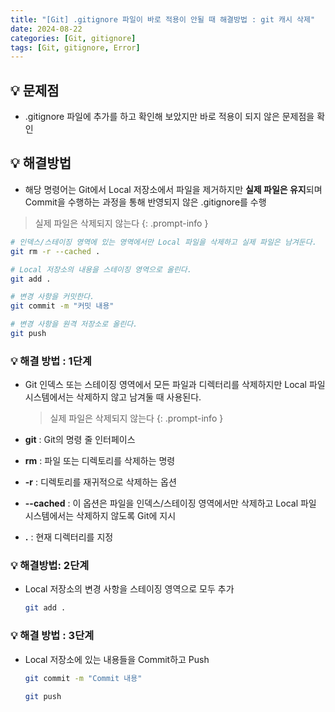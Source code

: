 ```yaml
---
title: "[Git] .gitignore 파일이 바로 적용이 안될 때 해결방법 : git 캐시 삭제"
date: 2024-08-22
categories: [Git, gitignore]
tags: [Git, gitignore, Error]
---
```


## 💡 문제점

- .gitignore 파일에 추가를 하고 확인해 보았지만 바로 적용이 되지 않은 문제점을 확인

## 💡 해결방법

- 해당 명령어는 Git에서 Local 저장소에서 파일을 제거하지만 **실제 파일은 유지**되며 Commit을 수행하는 과정을 통해 반영되지 않은 .gitignore를 수행

> 실제 파일은 삭제되지 않는다
{: .prompt-info }

```bash
# 인덱스/스테이징 영역에 있는 영역에서만 Local 파일을 삭제하고 실제 파일은 남겨둔다.
git rm -r --cached .

# Local 저장소의 내용을 스테이징 영역으로 올린다.
git add .

# 변경 사항을 커밋한다.
git commit -m "커밋 내용"

# 변경 사항을 원격 저장소로 올린다.
git push
```

### 💡 해결 방법 : 1단계

- Git 인덱스 또는 스테이징 영역에서 모든 파일과 디렉터리를 삭제하지만 Local 파일 시스템에서는 삭제하지 않고 남겨둘 때 사용된다.
    > 실제 파일은 삭제되지 않는다
    {: .prompt-info }

- **git** : Git의 명령 줄 인터페이스
- **rm** : 파일 또는 디렉토리를 삭제하는 명령
- **-r** : 디렉토리를 재귀적으로 삭제하는 옵션
- **--cached** : 이 옵션은 파일을 인덱스/스테이징 영역에서만 삭제하고 Local 파일 시스템에서는 삭제하지 않도록 Git에 지시
- **.** : 현재 디렉터리를 지정


### 💡 해결방법: 2단계

- Local 저장소의 변경 사항을 스테이징 영역으로 모두 추가
    ```bash
    git add .
    ```

### 💡 해결 방법 : 3단계

- Local 저장소에 있는 내용들을 Commit하고 Push
    ```bash
    git commit -m "Commit 내용"
    ```

    ```bash
    git push
    ```